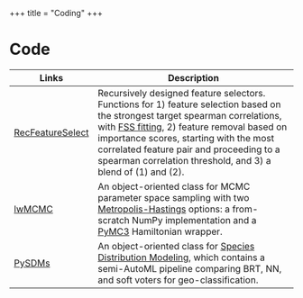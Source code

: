 +++
title = "Coding"
+++

# Code

Links | Description
-----|-------
[RecFeatureSelect](https://pypi.org/project/RecFeatureSelect/) | Recursively designed feature selectors. Functions for 1) feature selection based on the strongest target spearman correlations, with [FSS fitting](https://quantifyinghealth.com/stepwise-selection/), 2) feature removal based on importance scores, starting with the most correlated feature pair and proceeding to a spearman correlation threshold, and 3) a blend of (1) and (2). 
[lwMCMC](https://pypi.org/project/lwMCMC/) | An object-oriented class for MCMC parameter space sampling with two [Metropolis-Hastings](http://www.mit.edu/~ilkery/papers/MetropolisHastingsSampling.pdf) options: a from-scratch NumPy implementation and a [PyMC3](https://docs.pymc.io/notebooks/getting_started.html) Hamiltonian wrapper. 
[PySDMs](https://github.com/daniel-furman/PySDMs) | An object-oriented class for [Species Distribution Modeling](https://en.wikipedia.org/wiki/Species_distribution_modelling), which contains a semi-AutoML pipeline comparing BRT, NN, and soft voters for geo-classification. 
